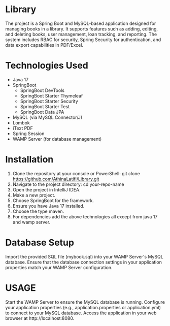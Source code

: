 # Library
The project is a Spring Boot and MySQL-based application designed for managing books in a library. It supports features such as adding, editing, and deleting books, user management, loan tracking, and reporting. The system includes RBAC for security, Spring Security for authentication, and data export capabilities in PDF/Excel.

# Technologies Used
- Java 17
- SpringBoot
  - SpringBoot DevTools
  - SpringBoot Starter Thymeleaf
  - SpringBoot Starter Security
  - SpringBoot Starter Test
  - SpringBoot Data JPA
- MySQL (via MySQL Connector/J)
- Lombok
- iText PDF
- Spring Session
- WAMP Server (for database management)

# Installation

1. Clone the repository at your console or PowerShell:
   git clone https://github.com/AthinaLatifi/Library.git
2. Navigate to the project directory:
   cd your-repo-name
3. Open the project in IntelliJ IDEA.
4. Make a new project.
5. Choose SpringBoot for the framework.
6. Ensure you have Java 17 installed.
7. Choose the type maven.
8. For dependencies add the above technologies all except from java 17 and wamp server. 

# Database Setup
Import the provided SQL file (mybook.sql) into your WAMP Server's MySQL database.
Ensure that the database connection settings in your application properties match your WAMP Server configuration.

# USAGE
Start the WAMP Server to ensure the MySQL database is running.
Configure your application properties (e.g., application.properties or application.yml) to connect to your MySQL database.
Access the application in your web browser at http://localhost:8080.
